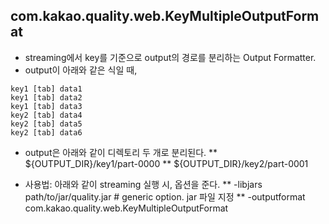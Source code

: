 ## com.kakao.quality.web.KeyMultipleOutputFormat
* streaming에서 key를 기준으로 output의 경로를 분리하는 Output Formatter.
* output이 아래와 같은 식일 때,
```
key1 [tab] data1
key1 [tab] data2
key1 [tab] data3
key2 [tab] data4
key2 [tab] data5
key2 [tab] data6
```
* output은 아래와 같이 디렉토리 두 개로 분리된다.
** ${OUTPUT_DIR}/key1/part-0000
** ${OUTPUT_DIR}/key2/part-0001

* 사용법: 아래와 같이 streaming 실행 시, 옵션을 준다.
** -libjars path/to/jar/quality.jar # generic option. jar 파일 지정
** -outputformat com.kakao.quality.web.KeyMultipleOutputFormat
